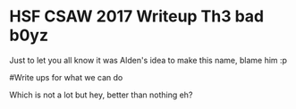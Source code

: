 # HSF CSAW 2017 Writeup Th3 bad b0yz

Just to let you all know it was Alden's idea to make this name, blame him :p

#Write ups for what we can do

Which is not a lot but hey, better than nothing eh?
